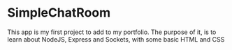 # SimpleChatRoom
This app is my first project to add to my portfolio.
The purpose of it, is to learn about NodeJS, Express and Sockets, with some basic HTML and CSS
